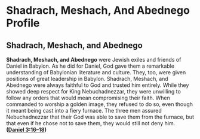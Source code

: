 # Shadrach, Meshach, And Abednego Profile

## Shadrach, Meshach, and Abednego

**Shadrach, Meshach, and Abednego** were Jewish exiles and friends of Daniel in Babylon. As he did for Daniel, God gave them a remarkable understanding of Babylonian literature and culture. They, too, were given positions of great leadership in Babylon. Shadrach, Meshach, and Abednego were always faithful to God and trusted him entirely. While they showed deep respect for King Nebuchadnezzar, they were unwilling to follow any orders that would mean compromising their faith. When commanded to worship a golden image, they refused to do so, even though it meant being cast into a fiery furnace. The three men assured Nebuchadnezzar that their God was able to save them from the furnace, but that even if he chose not to save them, they would still not deny him. **([Daniel 3:16–18](https://www.esv.org/Daniel+3%3A16%E2%80%9318/))**

